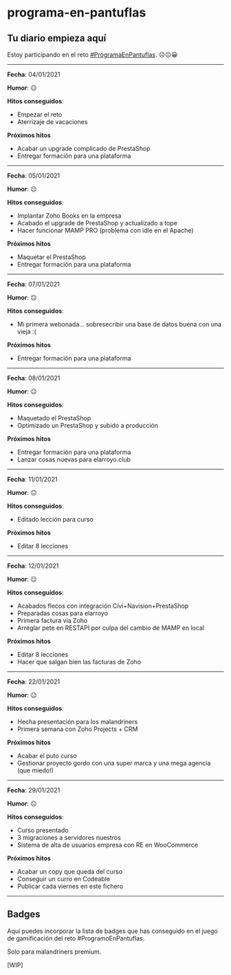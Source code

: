 # programa-en-pantuflas

## **Tu diario empieza aquí**

Estoy participando en el reto [#ProgramaEnPantuflas](https://github.com/delineas/reto-programa-en-pantuflas).
☹️😐😀

---

**Fecha**: 04/01/2021

**Humor**: 😐

**Hitos conseguidos**:

*   Empezar el reto
*   Aterrizaje de vacaciones

**Próximos hitos**

*   Acabar un upgrade complicado de PrestaShop
*   Entregar formación para una plataforma

---

**Fecha**: 05/01/2021

**Humor**: 😐

**Hitos conseguidos**:

*   Implantar Zoho Books en la empresa
*   Acabado el upgrade de PrestaShop y actualizado a tope
*   Hacer funcionar MAMP PRO (problema con idle en el Apache)

**Próximos hitos**

*   Maquetar el PrestaShop
*   Entregar formación para una plataforma

---

**Fecha**: 07/01/2021

**Humor**: 😐

**Hitos conseguidos**:

*   Mi primera webonada... sobresecribir una base de datos buena con una vieja :(

**Próximos hitos**

*   Entregar formación para una plataforma

---

**Fecha**: 08/01/2021

**Humor**: 😐

**Hitos conseguidos**:

*   Maquetado el PrestaShop
*   Optimizado un PrestaShop y subido a producción

**Próximos hitos**

*   Entregar formación para una plataforma
*   Lanzar cosas nuevas para elarroyo.club

---

**Fecha**: 11/01/2021

**Humor**: 😐

**Hitos conseguidos**:

*   Editado lección para curso

**Próximos hitos**

*   Editar 8 lecciones

---

**Fecha**: 12/01/2021

**Humor**: 😐

**Hitos conseguidos**:

*   Acabados flecos con integración Civi+Navision+PrestaShop
*   Preparadas cosas para elarroyo
*   Primera factura via Zoho
*   Arreglar pete en RESTAPI por culpa del cambio de MAMP en local

**Próximos hitos**

*   Editar 8 lecciones
*   Hacer que salgan bien las facturas de Zoho

---

**Fecha**: 22/01/2021

**Humor**: 😐

**Hitos conseguidos**:

*   Hecha presentación para los malandriners
*   Primera semana con Zoho Projects + CRM

**Próximos hitos**

*   Acabar el puto curso
*   Gestionar proyecto gordo con una super marca y una mega agencia (que miedo!)

---

**Fecha**: 29/01/2021

**Humor**: 😐

**Hitos conseguidos**:

*   Curso presentado
*   3 migraciones a servidores nuestros
*   Sistema de alta de usuarios empresa con RE en WooCommerce

**Próximos hitos**

*   Acabar un copy que queda del curso
*   Conseguir un curro en Codeable
*   Publicar cada viernes en este fichero

---

## **Badges**

Aquí puedes incorporar la lista de badges que has conseguido en el juego de gamificación del reto #ProgramoEnPantuflas.

Solo para malandriners premium.

\[WIP\]
